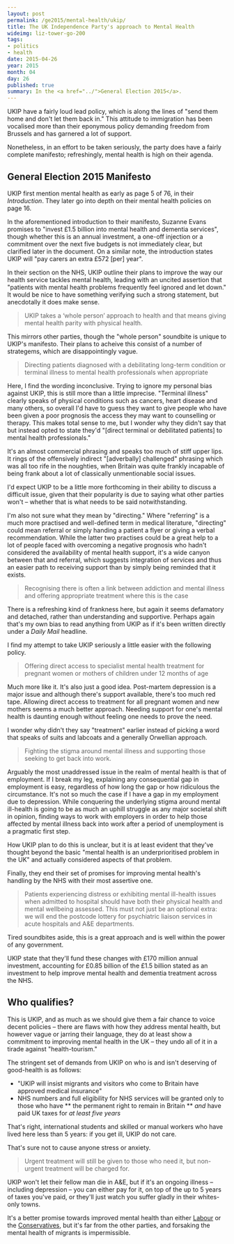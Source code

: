 ```yaml
---
layout: post
permalink: /ge2015/mental-health/ukip/
title: The UK Independence Party's approach to Mental Health
wideimg: liz-tower-go-200
tags:
- politics
- health
date: 2015-04-26
year: 2015
month: 04
day: 26
published: true
summary: In the <a href="../">General Election 2015</a>.
---
```


UKIP have a fairly loud lead policy, which is along the lines of &quot;send them home and don't let them back in.&quot;
This attitude to immigration has been vocalised more than their eponymous policy demanding freedom from Brussels and has garnered a lot of support.

Nonetheless, in an effort to be taken seriously, the party does have a fairly complete manifesto; refreshingly, mental health is high on their agenda.

## General Election 2015 Manifesto

UKIP first mention mental health as early as page 5 of 76, in their *Introduction*.
They later go into depth on their mental health policies on page 16.

In the aforementioned introduction to their manifesto, Suzanne Evans promises to &quot;invest £1.5 billion into mental health and dementia services&quot;,
though whether this is an annual investment, a one-off injection or a commitment over the next five budgets is not immediately clear, but clarified later in the document.
On a similar note, the introduction states UKIP will &quot;pay carers an extra £572 [per] year&quot;.

In their section on the NHS, UKIP outline their plans to improve the way our health service tackles mental health,
leading with an uncited assertion that &quot;patients with mental health problems frequently feel ignored and let down.&quot;
It would be nice to have something verifying such a strong statement, but anecdotally it does make sense.

<blockquote>UKIP takes a &#8216;whole person&#8217; approach to health and that means giving mental health parity with physical health.</blockquote>

This mirrors other parties, though the &quot;whole person&quot; soundbite is unique to UKIP's manifesto.
Their plans to acheive this consist of a number of strategems, which are disappointingly vague.

<blockquote>Directing patients diagnosed with a debilitating long-term condition or terminal illness to mental health professionals when appropriate</blockquote>

Here, I find the wording inconclusive.
Trying to ignore my personal bias against UKIP,
this is still more than a little imprecise.
&quot;Terminal illness&quot; clearly speaks of physical conditions such as cancers,
heart disease and many others, so overall I'd have to guess they want to give people who have been given a poor prognosis the access they may want to counselling or therapy.
This makes total sense to me, but I wonder why they didn't say that but instead opted to state they'd
&quot;[direct terminal or debilitated patients] to mental health professionals.&quot;

It's an almost commercial phrasing and speaks too much of stiff upper lips.
It rings of the offensively indirect &quot;[adverbally] challenged&quot; phrasing which was all too rife in the noughties,
when Britain was quite frankly incapable of being frank about a lot of classically unmentionable social issues.

I'd expect UKIP to be a little more forthcoming in their ability to discuss a difficult issue,
given that their popularity is due to saying what other parties won't &ndash; whether that is what needs to be said notwithstanding.

I'm also not sure what they mean by &quot;directing.&quot; Where &quot;referring&quot; is a much more practised and well-defined term in medical literature, &quot;directing&quot; could mean referral or simply handing a patient a flyer or giving a verbal recommendation.
While the latter two practises could be a great help to a lot of people faced with overcoming a negative prognosis who hadn't considered the availability of mental health support,
it's a wide canyon between that and referral, which suggests integration of services and thus an easier path to receiving support than by simply being reminded that it exists.

<blockquote>Recognising there is often a link between addiction and mental illness and offering appropriate treatment where this is the case</blockquote>

There is a refreshing kind of frankness here, but again it seems defamatory and detached, rather than understanding and supportive.
Perhaps again that's my own bias to read anything from UKIP as if it's been written directly under a *Daily Mail* headline.

I find my attempt to take UKIP seriously a little easier with the following policy.

<blockquote>Offering direct access to specialist mental health treatment for pregnant women or mothers of children under 12 months of age</blockquote>

Much more like it.
It's also just a good idea.
Post-martem depression is a major issue and although there's support available, there's too much red tape.
Allowing direct access to treatment for all pregnant women and new mothers seems a much better approach.
Needing support for one's mental health is daunting enough without feeling one needs to prove the need.

I wonder why didn't they say &quot;treatment&quot; earlier instead of picking a word that speaks of suits and labcoats and a generally Orwellian approach.

<blockquote>Fighting the stigma around mental illness and supporting those seeking to get back into work.</blockquote>

Arguably the most unaddressed issue in the realm of mental health is that of employment.
If I break my leg, explaining any consequential gap in employment is easy, regardless of how long the gap or how ridiculous the circumstance.
It's not so much the case if I have a gap in my employment due to depression.
While conquering the underlying stigma around mental ill-health is going to be as much an uphill struggle as any major societal shift in opinion,
finding ways to work with employers in order to help
those affected by mental illness back into work after a period of unemployment is a pragmatic first step.

How UKIP plan to do this is unclear, but it is at least evident that they've thought beyond the basic &quot;mental health is an underprioritised problem in the UK&quot; and actually considered aspects of that problem.

Finally, they end their set of promises for improving mental health's handling by the NHS with their most assertive one.

<blockquote>Patients experiencing distress or exhibiting mental ill-health issues when admitted to
hospital should have both their physical health and mental wellbeing assessed. This must
not just be an optional extra: we will end the postcode lottery for psychiatric liaison services
in acute hospitals and A&amp;E departments.</blockquote>

Tired soundbites aside, this is a great approach and is well within the power of any government.

UKIP state that they'll fund these changes with £170 million annual investment, accounting for £0.85 billion of the £1.5 billion stated as an investment to help improve mental health and dementia treatment across the NHS.

## Who qualifies?

This is UKIP, and as much as we should give them a fair chance to voice decent policies &ndash; there are flaws with how they address mental health, but however vague or jarring their language, they do at least show a commitment to improving mental health in the UK &ndash; they undo all of it in a tirade against &quot;health-tourism.&quot;

The stringent set of demands from UKIP on who is and isn't deserving of good-health is as follows:
* &quot;UKIP will insist migrants and visitors who come to Britain have approved medical insurance&quot;
* NHS numbers and full eligibility for NHS services will be granted only to those who have
** the permanent right to remain in Britain
** *and* have paid UK taxes for *at least five years*

That's right, international students and skilled or manual workers who have lived here less than 5 years: if you get ill, UKIP do not care.

That's sure not to cause anyone stress or anxiety.

<blockquote>Urgent treatment will still be given to those who need it, but non-urgent treatment will be charged for.</blockquote>

UKIP won't let their fellow man die in A&amp;E, but if it's an ongoing illness &ndash; including depression &ndash; you can either pay for it, on top of the up to 5 years of taxes you've paid, or they'll just watch you suffer gladly in their whites-only towns.

It's a better promise towards improved mental health than either [Labour](../labour) or the [Conservatives](../conservative), but it's far from the other parties,
and forsaking the mental health of migrants is impermissible.